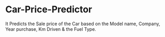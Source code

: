 # Car-Price-Predictor
It Predicts the Sale price of the Car based on the Model name, Company, Year purchase, Km Driven & the Fuel Type.

